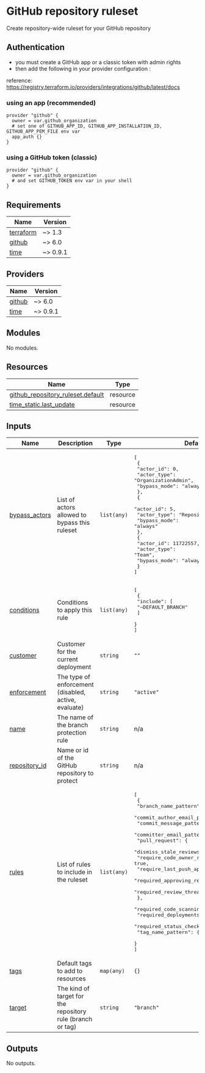 # GitHub repository ruleset

Create repository-wide ruleset for your GitHub repository

## Authentication

- you must create a GitHub app or a classic token with admin rights
- then add the following in your provider configuration :

reference: https://registry.terraform.io/providers/integrations/github/latest/docs

### using an app (recommended)

```hcl
provider "github" {
  owner = var.github_organization
  # set one of GITHUB_APP_ID, GITHUB_APP_INSTALLATION_ID, GITHUB_APP_PEM_FILE env var
  app_auth {}
}
```

### using a GitHub token (classic)

```hcl
provider "github" {
  owner = var.github_organization
  # and set GITHUB_TOKEN env var in your shell
}
```

<!-- BEGINNING OF PRE-COMMIT-TERRAFORM DOCS HOOK -->
## Requirements

| Name | Version |
|------|---------|
| <a name="requirement_terraform"></a> [terraform](#requirement\_terraform) | ~> 1.3 |
| <a name="requirement_github"></a> [github](#requirement\_github) | ~> 6.0 |
| <a name="requirement_time"></a> [time](#requirement\_time) | ~> 0.9.1 |

## Providers

| Name | Version |
|------|---------|
| <a name="provider_github"></a> [github](#provider\_github) | ~> 6.0 |
| <a name="provider_time"></a> [time](#provider\_time) | ~> 0.9.1 |

## Modules

No modules.

## Resources

| Name | Type |
|------|------|
| [github_repository_ruleset.default](https://registry.terraform.io/providers/integrations/github/latest/docs/resources/repository_ruleset) | resource |
| [time_static.last_update](https://registry.terraform.io/providers/hashicorp/time/latest/docs/resources/static) | resource |

## Inputs

| Name | Description | Type | Default | Required |
|------|-------------|------|---------|:--------:|
| <a name="input_bypass_actors"></a> [bypass\_actors](#input\_bypass\_actors) | List of actors allowed to bypass this ruleset | `list(any)` | <pre>[<br>  {<br>    "actor_id": 0,<br>    "actor_type": "OrganizationAdmin",<br>    "bypass_mode": "always"<br>  },<br>  {<br>    "actor_id": 5,<br>    "actor_type": "RepositoryRole",<br>    "bypass_mode": "always"<br>  },<br>  {<br>    "actor_id": 11722557,<br>    "actor_type": "Team",<br>    "bypass_mode": "always"<br>  }<br>]</pre> | no |
| <a name="input_conditions"></a> [conditions](#input\_conditions) | Conditions to apply this rule | `list(any)` | <pre>[<br>  {<br>    "include": [<br>      "~DEFAULT_BRANCH"<br>    ]<br>  }<br>]</pre> | no |
| <a name="input_customer"></a> [customer](#input\_customer) | Customer for the current deployment | `string` | `""` | no |
| <a name="input_enforcement"></a> [enforcement](#input\_enforcement) | The type of enforcement (disabled, active, evaluate) | `string` | `"active"` | no |
| <a name="input_name"></a> [name](#input\_name) | The name of the branch protection rule | `string` | n/a | yes |
| <a name="input_repository_id"></a> [repository\_id](#input\_repository\_id) | Name or id of the GitHub repository to protect | `string` | n/a | yes |
| <a name="input_rules"></a> [rules](#input\_rules) | List of rules to include in the ruleset | `list(any)` | <pre>[<br>  {<br>    "branch_name_pattern": {},<br>    "commit_author_email_pattern": {},<br>    "commit_message_pattern": {},<br>    "committer_email_pattern": {},<br>    "pull_request": {<br>      "dismiss_stale_reviews_on_push": false,<br>      "require_code_owner_review": true,<br>      "require_last_push_approval": false,<br>      "required_approving_review_count": 1,<br>      "required_review_thread_resolution": true<br>    },<br>    "required_code_scanning": {},<br>    "required_deployments": {},<br>    "required_status_checks": {},<br>    "tag_name_pattern": {}<br>  }<br>]</pre> | no |
| <a name="input_tags"></a> [tags](#input\_tags) | Default tags to add to resources | `map(any)` | `{}` | no |
| <a name="input_target"></a> [target](#input\_target) | The kind of target for the repository rule (branch or tag) | `string` | `"branch"` | no |

## Outputs

No outputs.
<!-- END OF PRE-COMMIT-TERRAFORM DOCS HOOK -->
